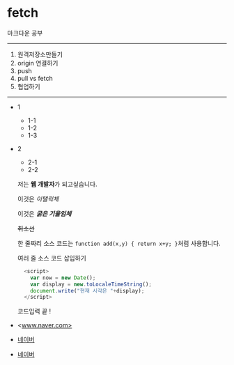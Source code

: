 # fetch

마크다운 공부

***

1. 원격저장소만들기
2. origin 연결하기
3. push
4. pull vs fetch
5. 협업하기

---

- 1
  - 1-1
  - 1-2
  - 1-3
- 2
  - 2-1
  - 2-2
  
  저는 **웹 개발자**가 되고싶습니다.
  
  이것은 *이탤릭체*
  
  이것은 ***굵은 기울임체***
  
  ~~취소선~~
  
  한 줄짜리 소스 코드는 `function add(x,y) { return x+y; }`처럼 사용합니다.
  
  
  여러 줄 소스 코드 삽입하기
  ```javascript
    <script>
      var now = new Date();
      var display = new.toLocaleTimeString();
      document.write("현재 시각은 "+display);
    </script>
  ```
  코드입력 끝 !
  
  
 * <www.naver.com>
 
 * [네이버](http://www.naver.com)
 
 * [네이버](http://www.naver.com, "검색 사이트")
